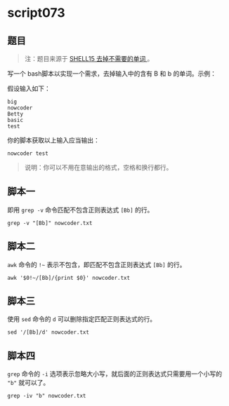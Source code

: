 # script073
## 题目

> 注：题目来源于 [SHELL15 去掉不需要的单词 ](https://www.nowcoder.com/practice/838a3acde92c4805a22ac73ca04e503b?tpId=195&tags=&title=&difficulty=0&judgeStatus=0&rp=1&sourceUrl=%2Fexam%2Foj%3Fpage%3D1%26tab%3DSHELL%25E7%25AF%2587%26topicId%3D195)。

写一个 bash脚本以实现一个需求，去掉输入中的含有 B 和 b 的单词。示例：

假设输入如下：
```text
big
nowcoder
Betty
basic
test
```

你的脚本获取以上输入应当输出：
```text
nowcoder test
```

> 说明：你可以不用在意输出的格式，空格和换行都行。





## 脚本一

即用 `grep -v` 命令匹配不包含正则表达式 `[Bb]` 的行。

```shell
grep -v "[Bb]" nowcoder.txt
```





## 脚本二

`awk` 命令的 `!~` 表示不包含，即匹配不包含正则表达式 `[Bb]` 的行。

```shell
awk '$0!~/[Bb]/{print $0}' nowcoder.txt
```





## 脚本三

使用 `sed` 命令的 `d` 可以删除指定匹配正则表达式的行。

```shell
sed '/[Bb]/d' nowcoder.txt
```





## 脚本四

`grep` 命令的 `-i` 选项表示忽略大小写，就后面的正则表达式只需要用一个小写的 `"b"` 就可以了。

```shell
grep -iv "b" nowcoder.txt
```
